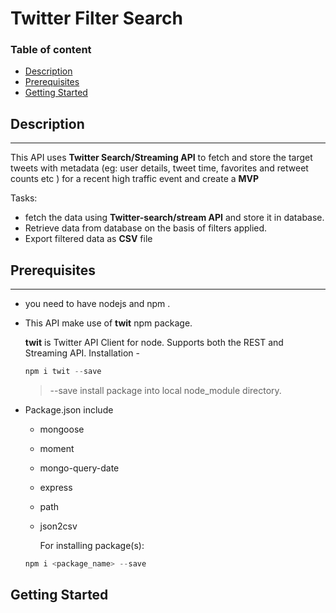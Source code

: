 # Twitter Filter Search

### Table of content 
* [Description](#description)
* [Prerequisites](#prerequisites)
* [Getting Started](#getting-started)


## Description
****
This API uses **Twitter Search/Streaming API** to fetch and store the target tweets with metadata
(eg: user details, tweet time, favorites and retweet counts etc ) for a recent high traffic event
and create a **MVP**

Tasks:

 * fetch the data using **Twitter-search/stream API** and store it in database.
 * Retrieve data from database on the basis of filters applied.
 * Export filtered data as **CSV** file 


## Prerequisites
****
* you need to have nodejs and npm .
* This API make use of **twit** npm package.

   **twit** is Twitter API Client for node. Supports both the REST and Streaming API.
   Installation -
   ```javascript
   npm i twit --save
   ```
   > --save install package into local node_module directory.
* Package.json include
  + mongoose
  + moment
  + mongo-query-date
  + express
  + path
  + json2csv
  
     
     For installing package(s):
   ```javascript
   npm i <package_name> --save
   ```
   
   
## Getting Started

   
